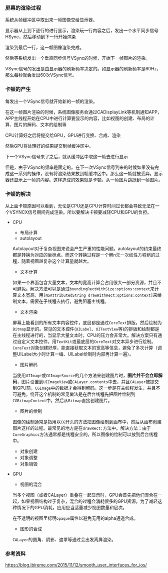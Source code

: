 
### 屏幕的渲染过程

系统从帧缓冲区中取出来一帧图像交给显示器。

显示器从上到下逐行的进行显示，渲染玩一行内容之后，发出一个水平同步信号HSync，然后移动到下一行开始渲染

渲染到最后一行，这一帧图像渲染完成。

然后等系统发出一个垂直同步信号VSync的时候，开始下一帧图片的渲染。

VSync信号的发出是由显示器的刷新频率决定的。如显示器的刷新频率是60Hz，那么每秒就会发出60次VSync信号。

### 卡顿的产生

每发出一个VSync信号就开始新的一帧的渲染。

在这一帧图片渲染的时候，系统图像服务会通过CADisplayLink等机制通知APP，APP主线程开始在CPU中进行计算要显示的内容，比如视图的创建、布局的计算、图片的解码、文本的绘制等

CPU计算好之后将提交给GPU，GPU进行变换、合成、渲染

然后GPU将处理好的结果提交到帧缓冲区中。

下一个VSync信号来了之后，就从缓冲区中取这一帧去进行显示

但是，由于VSync的频率是固定的。在下一次VSync信号到来的时候如果没有完成这一系列的操作，没有将渲染结果放到帧缓冲区中。那么这一帧就被丢弃。显示器还显示上一帧的内容。这样造成的效果就是卡顿。从一帧图片跳跃到一帧图片。

### 卡顿的解决

从上面卡顿原因可以看到，无论是CPU还是GPU计算时间过长都会导致无法在一个VSYNCX信号期间完成渲染。所以要解决卡顿要减轻CPU和GPU的负担。

* CPU
    * 布局计算
    * autolayout

    Autolayout对于复杂视图来说会产生严重的性能问题。autolayout的约束最终都是转换为对应的坐标点。而这个转换过程是一个解n元一次线性方程组的过程，随着视图越复杂这个计算量就越大。

    * 文本计算

    如果一个界面包含大量文本，文本的宽高计算会占用很大一部分资源，并且不可避免。解决方法可以是通过`boundingRectWithSize:options:context`来计算文本宽高，用`[NSAttributedString drawWithRect:options:context]`来绘制文本。需要在子线程去执行，避免阻塞主线程。

    * 文本渲染

    屏幕上能看到的所有文本内容控件，底层都是通过`CoreText`排版，然后绘制为`Bitmap`显示的。常见的文本控件(`UILabel`、`UITextView`等)的排版和绘制都是在主线程进行的，当显示大量文本时，CPU的压力会非常大。解决方案只有通过自定义文本控件。用`TextKit`或最底层的`CoreText`对文本异步进行绘制。`CoreText`对象创建好厚，能直接获取文本的宽高等信息，避免了多次计算（调整UILabel大小时计算一编、UILabel绘制时内部再计算一遍）。

    * 图片解码

    当使用`UIImage`或`CGImageSource`的几个方法来创建图片时，**图片并不会立即解码**，图片设置到`UIImageView`或`CALayer.contents`中去，并且`CALayer`被提交到GPU前，`CGImage`中的数据才会得到解码。这一步是在主线程发生，并且不可避免。绕开这个机制的常见做法是在后台线程先把图片绘制到`CGBitmapContext`中，然后从`Bitmap`直接创建图片。

    * 图片的绘制

    图像的绘制通常是指用以`CG`开头的方法把图像绘制到画布中，然后从画布创建图片这样的过程。最常见的地方是在`drawRect:`方法中。解决方法：由于`CoreGraphics`方法通常都是线程安全的，所以图像的绘制可以放到后台线程中。

    * 对象创建
    * 对象调整
    * 对象销毁

* GPU 

    * 视图的混合

    当多个视图（或者CALayer）重叠在一起显示时，GPU会首先把他们混合在一起，如果视图结构过于复杂，混合的过程会消耗很多的GPU资源。为了减轻这种情况下的GPU消耗，应用应当适量减少视图数量和层次。

    在不透明的视图里标明`opaque`属性以避免无用的alpha通道合成。

    * 图形的合成

    `CALayer`的圆角、阴影、遮罩等通过会出发离屏渲染。

### 参考资料

https://blog.ibireme.com/2015/11/12/smooth_user_interfaces_for_ios/

